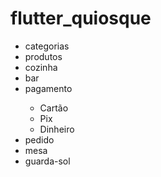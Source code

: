 # flutter_quiosque

<ul>
  <li>categorias</li>
  <li>produtos</li>
  <li>cozinha</li>
  <li>bar</li>
  <li>pagamento</li>
  <ul>
    <li>Cartão</li>
    <li>Pix</li>
    <li>Dinheiro</li>
  </ul>
  <li>pedido</li>
  <li>mesa</li>
  <li>guarda-sol</li>
</ul>
  
